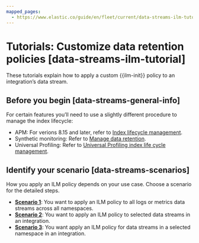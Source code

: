 ```yaml
---
mapped_pages:
  - https://www.elastic.co/guide/en/fleet/current/data-streams-ilm-tutorial.html
---
```


# Tutorials: Customize data retention policies [data-streams-ilm-tutorial]

These tutorials explain how to apply a custom {{ilm-init}} policy to an integration’s data stream.


## Before you begin [data-streams-general-info]

For certain features you’ll need to use a slightly different procedure to manage the index lifecycle:

* APM: For verions 8.15 and later, refer to [Index lifecycle management](/solutions/observability/apm/index-lifecycle-management.md).
* Synthetic monitoring: Refer to [Manage data retention](/solutions/observability/synthetics/manage-data-retention.md).
* Universal Profiling: Refer to [Universal Profiling index life cycle management](/solutions/observability/infra-and-hosts/universal-profiling-index-life-cycle-management.md).


## Identify your scenario [data-streams-scenarios]

How you apply an ILM policy depends on your use case. Choose a scenario for the detailed steps.

* **[Scenario 1](/reference/fleet/data-streams-scenario1.md)**: You want to apply an ILM policy to all logs or metrics data streams across all namespaces.
* **[Scenario 2](/reference/fleet/data-streams-scenario2.md)**: You want to apply an ILM policy to selected data streams in an integration.
* **[Scenario 3](/reference/fleet/data-streams-scenario3.md)**: You want apply an ILM policy for data streams in a selected namespace in an integration.
